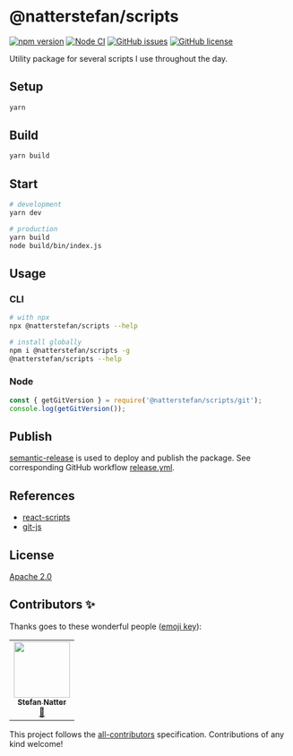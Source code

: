 # @natterstefan/scripts

[![npm version](https://badge.fury.io/js/%40natterstefan%2Fscripts.svg)](https://badge.fury.io/js/%40natterstefan%2Fscripts)
[![Node CI](https://github.com/natterstefan/scripts/actions/workflows/ci.yml/badge.svg)](https://github.com/natterstefan/scripts/actions/workflows/ci.yml)
[![GitHub issues](https://img.shields.io/github/issues/natterstefan/scripts)](https://github.com/natterstefan/scripts/issues)
[![GitHub license](https://img.shields.io/github/license/natterstefan/scripts)](https://github.com/natterstefan/scripts/blob/main/LICENSE)

Utility package for several scripts I use throughout the day.

## Setup

```bash
yarn
```

## Build

```bash
yarn build
```

## Start

```bash
# development
yarn dev

# production
yarn build
node build/bin/index.js
```

## Usage

### CLI

```bash
# with npx
npx @natterstefan/scripts --help

# install globally
npm i @natterstefan/scripts -g
@natterstefan/scripts --help
```

### Node

```js
const { getGitVersion } = require('@natterstefan/scripts/git');
console.log(getGitVersion());
```

## Publish

[semantic-release](https://github.com/semantic-release) is used to deploy and
publish the package. See corresponding GitHub workflow [release.yml](.github/workflows/release.yml).

## References

- [react-scripts](https://github.com/facebook/create-react-app/tree/fddce8a9e21bf68f37054586deb0c8636a45f50b/packages/react-scripts)
- [git-js](https://github.com/steveukx/git-js/tree/cb56da3aee76223faf94ed207c28e396620a3eaa)

## License

[Apache 2.0](LICENSE)

## Contributors ✨

Thanks goes to these wonderful people ([emoji key](https://allcontributors.org/docs/en/emoji-key)):

<!-- ALL-CONTRIBUTORS-LIST:START - Do not remove or modify this section -->
<!-- prettier-ignore-start -->
<!-- markdownlint-disable -->
<table>
  <tr>
    <td align="center"><a href="https://natterstefan.me/"><img src="https://avatars.githubusercontent.com/u/1043668?v=4?s=100" width="100px;" alt=""/><br /><sub><b>Stefan Natter</b></sub></a><br /><a href="#ideas-natterstefan" title="Ideas, Planning, & Feedback">🤔</a></td>
  </tr>
</table>

<!-- markdownlint-restore -->
<!-- prettier-ignore-end -->

<!-- ALL-CONTRIBUTORS-LIST:END -->

This project follows the [all-contributors](https://github.com/all-contributors/all-contributors) specification. Contributions of any kind welcome!
